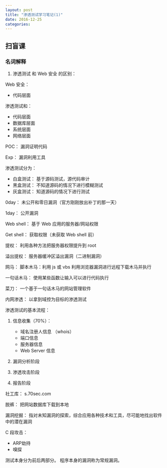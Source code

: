 ```yaml
---
layout: post
title: "渗透测试学习笔记(1)"
date: 2016-12-25
categories:
---
```




## 扫盲课

### 名词解释

1. 渗透测试 和 Web 安全 的区别：

Web 安全：

  - 代码层面

渗透测试和：

  - 代码层面
  - 数据库层面
  - 系统层面
  - 网络层面

POC：
  漏洞证明代码

Exp：
  漏洞利用工具
  
渗透测试分为：

  - 白盒测试： 基于源码测试，源代码审计
  - 黑盒测试： 不知道源码的情况下进行模糊测试
  - 灰盒测试： 知道源码的情况下进行测试

0day： 
  未公开和零日漏洞（官方刚刚放出补丁的那一天）

1day：
  公开漏洞

Web shell：
  基于 Web 应用的服务器/网站权限

Get shell：
  获取权限（未获取 Web shell 前）

提权：
  利用各种方法把服务器权限提升到  root

溢出提权：
  服务器缓冲区溢出漏洞（二进制漏洞）

网马：
    脚本木马：利用 js 或 vbs 利用浏览器漏洞进行远程下载木马并执行

一句话木马：
    使用某些函数让输入可以进行代码执行

菜刀：
    一个基于一句话木马的网站管理软件

内网渗透：
    以拿到域控为目标的渗透测试

渗透测试的基本流程：

  1. 信息收集（70%）：

      - 域名注册人信息 （whois）
      - 端口信息
      - 服务器信息
      - Web Server 信息
  2. 漏洞分析阶段
  3. 渗透攻击阶段
  4. 报告阶段

社工库：
    s.70sec.com

脱裤：
    把网站数据库下载到本地

漏洞挖掘：
  指对未知漏洞的探索，综合应用各种技术和工具，尽可能地找出软件中的潜在漏洞

C 段攻击：

  - ARP劫持
  - 嗅探

测试本身分为前后两部分。
程序本身的漏洞称为常规漏洞。


